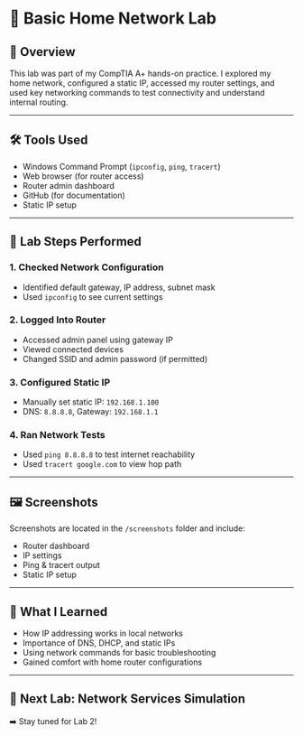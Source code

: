 # 🧪 Basic Home Network Lab

## 📌 Overview
This lab was part of my CompTIA A+ hands-on practice. I explored my home network, configured a static IP, accessed my router settings, and used key networking commands to test connectivity and understand internal routing.

---

## 🛠️ Tools Used
- Windows Command Prompt (`ipconfig`, `ping`, `tracert`)
- Web browser (for router access)
- Router admin dashboard
- GitHub (for documentation)
- Static IP setup

---

## 🧩 Lab Steps Performed

### 1. Checked Network Configuration
- Identified default gateway, IP address, subnet mask
- Used `ipconfig` to see current settings

### 2. Logged Into Router
- Accessed admin panel using gateway IP
- Viewed connected devices
- Changed SSID and admin password (if permitted)

### 3. Configured Static IP
- Manually set static IP: `192.168.1.100`
- DNS: `8.8.8.8`, Gateway: `192.168.1.1`

### 4. Ran Network Tests
- Used `ping 8.8.8.8` to test internet reachability
- Used `tracert google.com` to view hop path

---

## 🖼️ Screenshots
Screenshots are located in the `/screenshots` folder and include:
- Router dashboard
- IP settings
- Ping & tracert output
- Static IP setup

---

## 📘 What I Learned
- How IP addressing works in local networks
- Importance of DNS, DHCP, and static IPs
- Using network commands for basic troubleshooting
- Gained comfort with home router configurations

---

## 🔗 Next Lab: Network Services Simulation
➡️ Stay tuned for Lab 2!

